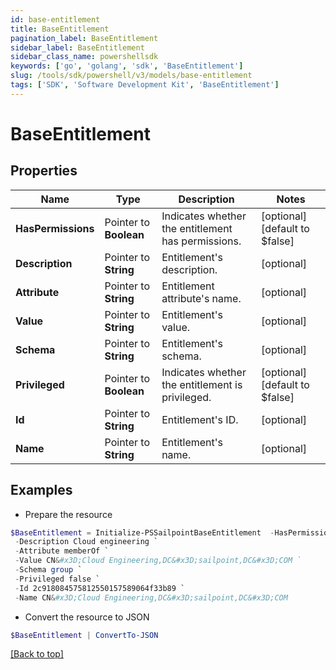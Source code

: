 ```yaml
---
id: base-entitlement
title: BaseEntitlement
pagination_label: BaseEntitlement
sidebar_label: BaseEntitlement
sidebar_class_name: powershellsdk
keywords: ['go', 'golang', 'sdk', 'BaseEntitlement'] 
slug: /tools/sdk/powershell/v3/models/base-entitlement
tags: ['SDK', 'Software Development Kit', 'BaseEntitlement']
---
```



# BaseEntitlement

## Properties

Name | Type | Description | Notes
------------ | ------------- | ------------- | -------------
**HasPermissions** |  Pointer to **Boolean** | Indicates whether the entitlement has permissions. | [optional] [default to $false]
**Description** |  Pointer to **String** | Entitlement&#39;s description. | [optional] 
**Attribute** |  Pointer to **String** | Entitlement attribute&#39;s name. | [optional] 
**Value** |  Pointer to **String** | Entitlement&#39;s value. | [optional] 
**Schema** |  Pointer to **String** | Entitlement&#39;s schema. | [optional] 
**Privileged** |  Pointer to **Boolean** | Indicates whether the entitlement is privileged. | [optional] [default to $false]
**Id** |  Pointer to **String** | Entitlement&#39;s ID. | [optional] 
**Name** |  Pointer to **String** | Entitlement&#39;s name. | [optional] 

## Examples

- Prepare the resource
```powershell
$BaseEntitlement = Initialize-PSSailpointBaseEntitlement  -HasPermissions false `
 -Description Cloud engineering `
 -Attribute memberOf `
 -Value CN&#x3D;Cloud Engineering,DC&#x3D;sailpoint,DC&#x3D;COM `
 -Schema group `
 -Privileged false `
 -Id 2c918084575812550157589064f33b89 `
 -Name CN&#x3D;Cloud Engineering,DC&#x3D;sailpoint,DC&#x3D;COM
```

- Convert the resource to JSON
```powershell
$BaseEntitlement | ConvertTo-JSON
```


[[Back to top]](#) 

